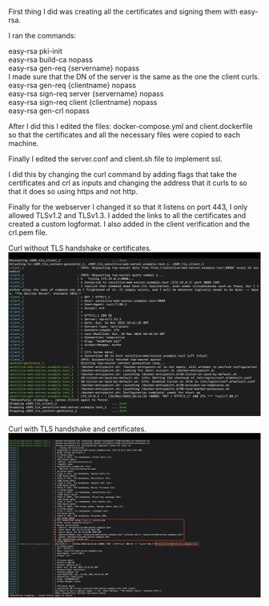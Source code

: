 
First thing I did was creating all the certificates and signing them with easy-rsa.

I ran the commands:

easy-rsa pki-init  <br />
easy-rsa build-ca nopass  <br />
easy-rsa gen-req {servername} nopass  <br />
I made sure that the DN of the server is the same as the one the client curls.  <br />
easy-rsa gen-req {clientname} nopass  <br />
easy-rsa sign-req server {servername} nopass  <br />
easy-rsa sign-req client {clientname} nopass  <br />
easy-rsa gen-crl nopass  <br />


After I did this I edited the files: docker-compose.yml and client.dockerfile 
so that the certificates and all the necessary files were copied to each machine.

Finally I edited the server.conf and client.sh file to implement ssl.

I did this by changing the curl command by adding flags that take the certificates and crl as inputs and changing the address that it curls to so that it does so using https and not http.

Finally for the webserver I changed it so that it listens on port 443, I only allowed TLSv1.2 and TLSv1.3.
I added the links to all the certificates and created a custom logformat. I also added in the client verification and the crl.pem file.


Curl without TLS handshake or certificates.
![NO_TLS](/pics/before.png)

Curl with TLS handshake and certificates.
![TLS](/pics/after.png)